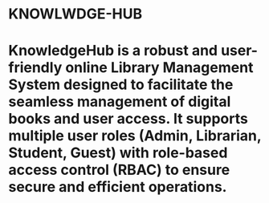 # KNOWLWDGE-HUB
# KnowledgeHub is a robust and user-friendly online Library Management System designed to facilitate the seamless management of digital books and user access. It supports multiple user roles (Admin, Librarian, Student, Guest) with role-based access control (RBAC) to ensure secure and efficient operations.
